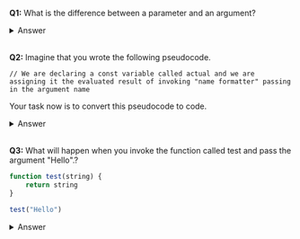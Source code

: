 **Q1:**  What is the difference between a parameter and an argument?
    
<details>
<summary>Answer</summary>

>An argument is the value you give to a parameter and a parameter is a placeholder or special variable. 
</details>

<br>

**Q2:** Imagine that you wrote the following pseudocode.  

`// We are declaring a const variable called actual and we are assigning it the evaluated result of invoking "name formatter" passing in the argument name`

Your task now is to convert this pseudocode to code.

<details>
<summary>Answer</summary>

>const actual = nameFormatter(name)
</details>

<br>

**Q3:** What will happen when you invoke the function called test and pass the argument "Hello".? 

```javascript
function test(string) {
	return string
}

test("Hello")
```

<details>
<summary>Answer</summary>

>When the function called test is invoked and passes the argument "Hello" it will return the string "Hello" but we will not see it logged in the console. 
</details>
